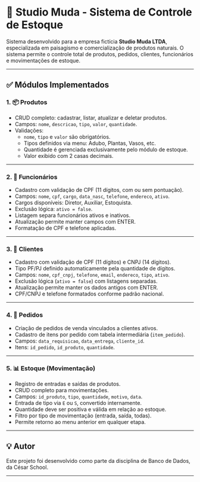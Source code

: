# 🌿 Studio Muda - Sistema de Controle de Estoque

Sistema desenvolvido para a empresa fictícia **Studio Muda LTDA**, especializada em paisagismo e comercialização de produtos naturais. O sistema permite o controle total de produtos, pedidos, clientes, funcionários e movimentações de estoque.

---

## ✅ Módulos Implementados

### 1. 📦 Produtos
- CRUD completo: cadastrar, listar, atualizar e deletar produtos.
- Campos: `nome`, `descricao`, `tipo`, `valor`, `quantidade`.
- Validações:
    - `nome`, `tipo` e `valor` são obrigatórios.
    - Tipos definidos via menu: Adubo, Plantas, Vasos, etc.
    - Quantidade é gerenciada exclusivamente pelo módulo de estoque.
    - Valor exibido com 2 casas decimais.

---

### 2. 👤 Funcionários
- Cadastro com validação de CPF (11 dígitos, com ou sem pontuação).
- Campos: `nome`, `cpf`, `cargo`, `data_nasc`, `telefone`, `endereco`, `ativo`.
- Cargos disponíveis: Diretor, Auxiliar, Estoquista.
- Exclusão lógica: `ativo = false`.
- Listagem separa funcionários ativos e inativos.
- Atualização permite manter campos com ENTER.
- Formatação de CPF e telefone aplicadas.

---

### 3. 🧍 Clientes
- Cadastro com validação de CPF (11 dígitos) e CNPJ (14 dígitos).
- Tipo PF/PJ definido automaticamente pela quantidade de dígitos.
- Campos: `nome`, `cpf_cnpj`, `telefone`, `email`, `endereco`, `tipo`, `ativo`.
- Exclusão lógica (`ativo = false`) com listagens separadas.
- Atualização permite manter os dados antigos com ENTER.
- CPF/CNPJ e telefone formatados conforme padrão nacional.

---

### 4. 🧾 Pedidos
- Criação de pedidos de venda vinculados a clientes ativos.
- Cadastro de itens por pedido com tabela intermediária (`item_pedido`).
- Campos: `data_requisicao`, `data_entrega`, `cliente_id`.
- Itens: `id_pedido`, `id_produto`, `quantidade`.

---

### 5. 📊 Estoque (Movimentação)
- Registro de entradas e saídas de produtos.
- CRUD completo para movimentações.
- Campos: `id_produto`, `tipo`, `quantidade`, `motivo`, `data`.
- Entrada de tipo via `E` ou `S`, convertido internamente.
- Quantidade deve ser positiva e válida em relação ao estoque.
- Filtro por tipo de movimentação (entrada, saída, todas).
- Permite retorno ao menu anterior em qualquer etapa.

---

## 💡 Autor
Este projeto foi desenvolvido como parte da disciplina de Banco de Dados, da César School.

---

